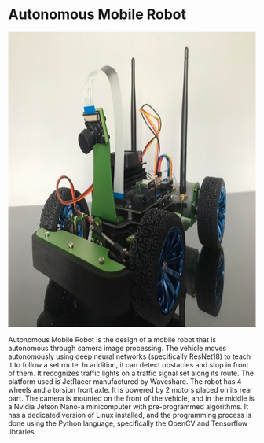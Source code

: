 # Autonomous Mobile Robot

<img src="Images/JetRacer.jpg" width="600" height="600">

Autonomous Mobile Robot is the design of a mobile robot that is autonomous through camera image processing. The vehicle moves autonomously using deep neural networks (specifically ResNet18) to teach it to follow a set route. In addition, it can detect obstacles and stop in front of them. It recognizes traffic lights on a traffic signal set along its route. The platform used is JetRacer manufactured by Waveshare. The robot has 4 wheels and a torsion front axle. It is powered by 2 motors placed on its rear part. The camera is mounted on the front of the vehicle, and in the middle is a Nvidia Jetson Nano-a minicomputer with pre-programmed algorithms. It has a dedicated version of Linux installed, and the programming process is done using the Python language, specifically the OpenCV and Tensorflow libraries.
